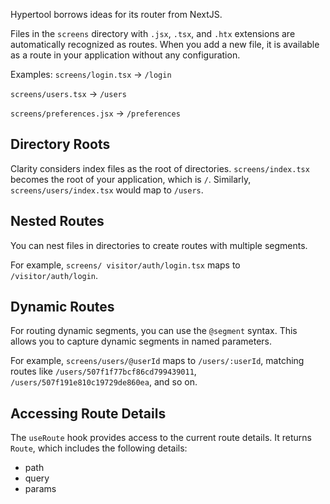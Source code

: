 Hypertool borrows ideas for its router from NextJS.

Files in the `screens` directory with `.jsx`, `.tsx`, and `.htx` extensions are
automatically recognized as routes. When you add a new file, it is available as
a route in your application without any configuration.

Examples:
`screens/login.tsx` → `/login`

`screens/users.tsx` → `/users`

`screens/preferences.jsx` → `/preferences`

## Directory Roots

Clarity considers index files as the root of directories. `screens/index.tsx`
becomes the root of your application, which is `/`. Similarly,
`screens/users/index.tsx` would map to `/users`.

## Nested Routes

You can nest files in directories to create routes with multiple segments.

For example, `screens/ visitor/auth/login.tsx` maps to `/visitor/auth/login`.

## Dynamic Routes

For routing dynamic segments, you can use the `@segment` syntax. This allows
you to capture dynamic segments in named parameters.

For example, `screens/users/@userId` maps to `/users/:userId`, matching routes
like `/users/507f1f77bcf86cd799439011`, `/users/507f191e810c19729de860ea`, and
so on.

## Accessing Route Details

The `useRoute` hook provides access to the current route details. It returns
`Route`, which includes the following details:

-   path
-   query
-   params
